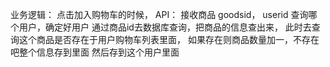 业务逻辑：
点击加入购物车的时候，
API：
    接收商品
        goodsid，
        userid
    查询哪个用户，确定好用户
    通过商品id去数据库查询，把商品的信息查出来，
        此时去查询这个商品是否存在于用户购物车列表里面，
            如果存在则商品数量加一，不存在吧整个信息存到里面
    然后存到这个用户里面